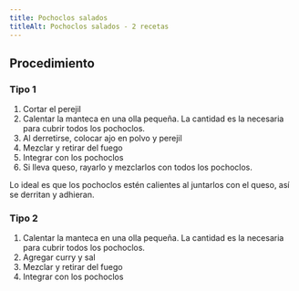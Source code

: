 ```yaml
---
title: Pochoclos salados
titleAlt: Pochoclos salados - 2 recetas
---
```


## Procedimiento

### Tipo 1

1. Cortar el perejil
2. Calentar la manteca en una olla pequeña. La cantidad es la necesaria para cubrir todos los pochoclos.
3. Al derretirse, colocar ajo en polvo y perejil
4. Mezclar y retirar del fuego
5. Integrar con los pochoclos
6. Si lleva queso, rayarlo y mezclarlos con todos los pochoclos.

Lo ideal es que los pochoclos estén calientes al juntarlos con el queso, así se derritan y adhieran.

### Tipo 2

1. Calentar la manteca en una olla pequeña. La cantidad es la necesaria para cubrir todos los pochoclos.
2. Agregar curry y sal
3. Mezclar y retirar del fuego
4. Integrar con los pochoclos
